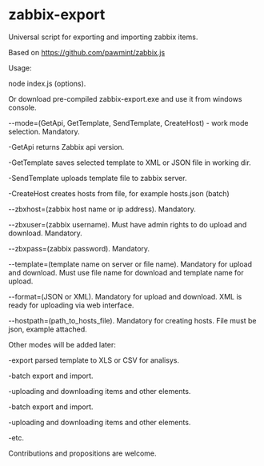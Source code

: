 # zabbix-export

Universal script for exporting and importing zabbix items.

Based on https://github.com/pawmint/zabbix.js


Usage:

node index.js (options).

Or download pre-compiled zabbix-export.exe and use it from windows console.


--mode=(GetApi, GetTemplate, SendTemplate, CreateHost) - work mode selection. Mandatory.

 -GetApi returns Zabbix api version.

 -GetTemplate saves selected template to XML or JSON file in working dir.

 -SendTemplate uploads template file to zabbix server.

 -CreateHost creates hosts from file, for example hosts.json (batch)


--zbxhost=(zabbix host name or ip address). Mandatory.



--zbxuser=(zabbix username). Must have admin rights to do upload and download. Mandatory.


--zbxpass=(zabbix password). Mandatory.


--template=(template name on server or file name). Mandatory for upload and download. Must use file name for download and template name for upload.


--format=(JSON or XML). Mandatory for upload and download. XML is ready for uploading via web interface.


--hostpath=(path_to_hosts_file). Mandatory for creating hosts. File must be json, example attached.


Other modes will be added later:

 -export parsed template to XLS or CSV for analisys.

 -batch export and import.

 -uploading and downloading items and other elements.
 
 -batch export and import.
 
 -uploading and downloading items and other elements.
 
 -etc.


Contributions and propositions are welcome.
